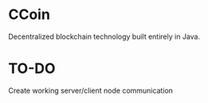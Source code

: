 # CCoin
Decentralized blockchain technology built entirely in Java.

# TO-DO
Create working server/client node communication
